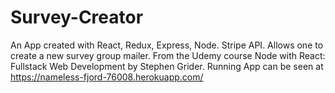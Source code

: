 # Survey-Creator
An App created with React, Redux, Express, Node. Stripe API. Allows one to create a new survey group mailer. From the Udemy course Node with React: Fullstack Web Development by Stephen Grider. Running App can be seen at https://nameless-fjord-76008.herokuapp.com/
